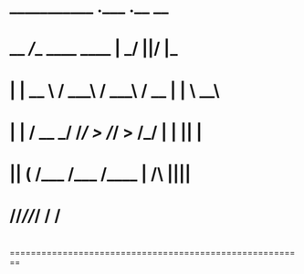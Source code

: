 # ___________                         .___   .__  __
# \__    ___/____     ____   ____   __| _/   |__|/  |_
#   |    |  \__  \   / ___\ / ___\ / __ |    |  \   __\
#   |    |   / __ \_/ /_/  > /_/  > /_/ |    |  ||  |
#   |____|  (____  /\___  /\___  /\____ | /\ |__||__|
#                \//_____//_____/      \/ \/
#
========================================================


